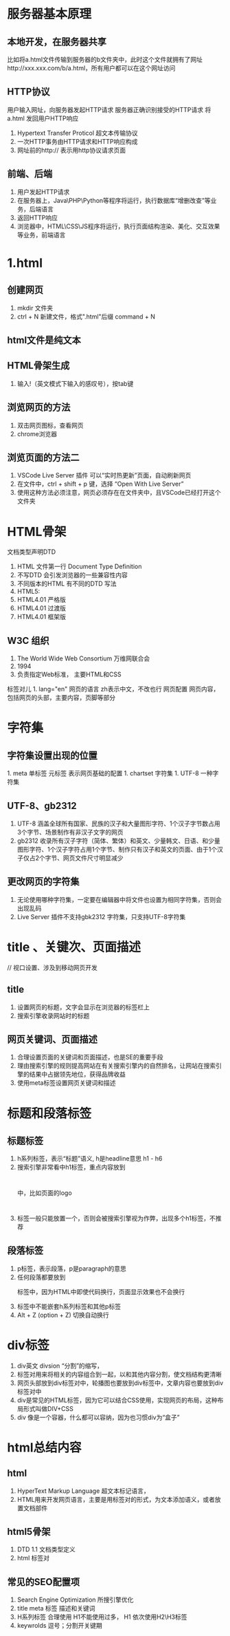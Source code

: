 # 服务器基本原理
## 本地开发，在服务器共享
比如将a.html文件传输到服务器的b文件夹中，此时这个文件就拥有了网址http://xxx.xxx.com/b/a.html，所有用户都可以在这个网址访问

## HTTP协议
用户输入网址，向服务器发起HTTP请求
服务器正确识别接受的HTTP请求
将a.html 发回用户HTTP响应

1. Hypertext Transfer Proticol 超文本传输协议
1. 一次HTTP事务由HTTP请求和HTTP响应构成
1. 网址前的http:// 表示用http协议请求页面

## 前端、后端
1. 用户发起HTTP请求
1. 在服务器上，Java\PHP\Python等程序将运行，执行数据库“增删改查”等业务，后端语言
1. 返回HTTP响应
1. 浏览器中，HTML\CSS\JS程序将运行，执行页面结构渲染、美化、交互效果等业务，前端语言

# 1.html
## 创建网页
1. mkdir 文件夹
1. ctrl + N 新建文件，格式".html"后缀 command + N

## html文件是纯文本

## HTML骨架生成
1. 输入!（英文模式下输入的感叹号），按tab键

## 浏览网页的方法
1. 双击网页图标，查看网页
1. chrome浏览器

## 浏览页面的方法二
1. VSCode Live Server 插件 可以“实时热更新”页面，自动刷新网页
1. 在文件中，ctrl + shift + p 键，选择 “Open With Live Server”
1. 使用这种方法必须注意，网页必须存在在文件夹中，且VSCode已经打开这个文件夹


# HTML骨架
<!DOCTYPE html>文档类型声明DTD
1. HTML 文件第一行 Document Type Definition 
1. 不写DTD 会引发浏览器的一些兼容性内容
1. 不同版本的HTML 有不同的DTD 写法
1. HTML5: <!DOCTYPE html>
1. HTML4.01 严格版 <!DOCTYPE HTML PUBLIC "-//W#C/DTD HTML 4.01//EN" "http://www.w3.org/TR/html4/strict.dtd">
1. HTML4.01 过渡版 <!DOCTYPE HTML PUBLIC "-//W#C/DTD HTML 4.01 transitional//EN" "http://www.w3.org/TR/html4/loose.dtd">
1. HTML4.01 框架版 <!DOCTYPE HTML PUBLIC "-//W#C/DTD HTML 4.01 Frameset//EN" "http://www.w3.org/TR/html4/frameset.dtd">

## W3C 组织
1. The World Wide Web Consortium 万维网联合会
1. 1994
1. 负责指定Web标准， 主要HTML和CSS
<html lang="en"></html> 标签对儿
1. lang="en" 网页的语言 zh表示中文，不改也行

<head></head> 网页配置

<body></body> 网页内容，包括网页的头部，主要内容，页脚等部分

# 字符集
## 字符集设置出现的位置
<head>
  <meta charset="UTF-8">
</head>
1. meta 单标签 元标签 表示网页基础的配置
1. chartset 字符集
1. UTF-8 一种字符集

## UTF-8、gb2312
1. UTF-8 涵盖全球所有国家、民族的汉子和大量图形字符、1个汉子字节数占用3个字节、场景制作有非汉子文字的网页
1. gb2312 收录所有汉子字符（简体、繁体）和英文、少量韩文、日语、和少量图形字符、1个汉子字符占用1个字节、制作只有汉子和英文的页面、由于1个汉子仅占2个字节、网页文件尺寸明显减少

## 更改网页的字符集
1. 无论使用哪种字符集，一定要在编辑器中将文件也设置为相同字符集，否则会出现乱码
1. Live Server 插件不支持gbk2312 字符集，只支持UTF-8字符集

# title 、关键次、页面描述
<head>
  <meta name="viewport" content>// 视口设置、涉及到移动网页开发
  <title>title</title>
</head>

## title
1. 设置网页的标题，文字会显示在浏览器的标签栏上
1. 搜索引擎收录网站时的标题
## 网页关键词、页面描述
1. 合理设置页面的关键词和页面描述，也是SE的重要手段
1. 理由搜索引擎的规则提高网站在有关搜索引擎内的自然排名，让网站在搜索引擎的结果中占据领先地位，获得品牌收益
1. 使用meta标签设置网页关键词和描述
<meta name="Keywords" content="慕课网,imooc,JAVA,前端,Python,大数据">
<meta name="Description" content="...">

# 标题和段落标签
## 标题标签
1. h系列标签，表示“标题”语义, h是headline意思 h1 - h6
1. 搜索引擎非常看中h1标签，重点内容放到<h1></h1>中，比如页面的logo
1. <h1></h1>标签一般只能放置一个，否则会被搜索引擎视为作弊，出现多个h1标签，不推荐

## 段落标签
1. p标签，表示段落，p是paragraph的意思
1. 任何段落都要放到<p></p>标签中，因为HTML中即使代码换行，页面显示效果也不会换行
1. <p></p>标签中不能嵌套h系列标签和其他p标签
1. Alt + Z (option + Z) 切换自动换行

# div标签
1. div英文 divsion “分割”的缩写，
1. <div></div>标签对用来将相关的内容组合到一起，以和其他内容分割，使文档结构更清晰
1. 网页头部放到div标签对中，轮播图也要放到div标签中，文章内容也要放到div标签对中
1. div是常见的HTML标签，因为它可以结合CSS使用，实现网页的布局，这种布局形式叫做DIV+CSS
1. div 像是一个容器，什么都可以容纳，因为也习惯div为“盒子”



# html总结内容
## html
1. HyperText Markup Language 超文本标记语言，
1. HTML用来开发网页语言，主要是用标签对的形式，为文本添加语义，或者放置文档部件
## html5骨架
1. DTD
1.1 文档类型定义
1. html 标签对
## 常见的SEO配置项 
1. Search Engine Optimization 所搜引擎优化
1. title meta 标签 描述和关键词
1. H系列标签 合理使用 H1不能使用过多， H1 依次使用H2\H3标签
1. keywrolds 逗号；分割开关键期

